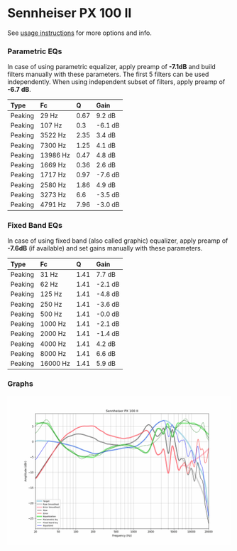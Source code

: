 # Sennheiser PX 100 II
See [usage instructions](https://github.com/jaakkopasanen/AutoEq#usage) for more options and info.

### Parametric EQs
In case of using parametric equalizer, apply preamp of **-7.1dB** and build filters manually
with these parameters. The first 5 filters can be used independently.
When using independent subset of filters, apply preamp of **-6.7 dB**.

| Type    | Fc       |    Q | Gain    |
|:--------|:---------|:-----|:--------|
| Peaking | 29 Hz    | 0.67 | 9.2 dB  |
| Peaking | 107 Hz   | 0.3  | -6.1 dB |
| Peaking | 3522 Hz  | 2.35 | 3.4 dB  |
| Peaking | 7300 Hz  | 1.25 | 4.1 dB  |
| Peaking | 13986 Hz | 0.47 | 4.8 dB  |
| Peaking | 1669 Hz  | 0.36 | 2.6 dB  |
| Peaking | 1717 Hz  | 0.97 | -7.6 dB |
| Peaking | 2580 Hz  | 1.86 | 4.9 dB  |
| Peaking | 3273 Hz  | 6.6  | -3.5 dB |
| Peaking | 4791 Hz  | 7.96 | -3.0 dB |

### Fixed Band EQs
In case of using fixed band (also called graphic) equalizer, apply preamp of **-7.6dB**
(if available) and set gains manually with these parameters.

| Type    | Fc       |    Q | Gain    |
|:--------|:---------|:-----|:--------|
| Peaking | 31 Hz    | 1.41 | 7.7 dB  |
| Peaking | 62 Hz    | 1.41 | -2.1 dB |
| Peaking | 125 Hz   | 1.41 | -4.8 dB |
| Peaking | 250 Hz   | 1.41 | -3.6 dB |
| Peaking | 500 Hz   | 1.41 | -0.0 dB |
| Peaking | 1000 Hz  | 1.41 | -2.1 dB |
| Peaking | 2000 Hz  | 1.41 | -1.4 dB |
| Peaking | 4000 Hz  | 1.41 | 4.2 dB  |
| Peaking | 8000 Hz  | 1.41 | 6.6 dB  |
| Peaking | 16000 Hz | 1.41 | 5.9 dB  |

### Graphs
![](./Sennheiser%20PX%20100%20II.png)